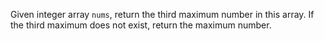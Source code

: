 Given integer array `nums`, return the third maximum number in this array. If the third maximum does not exist, return the maximum number.